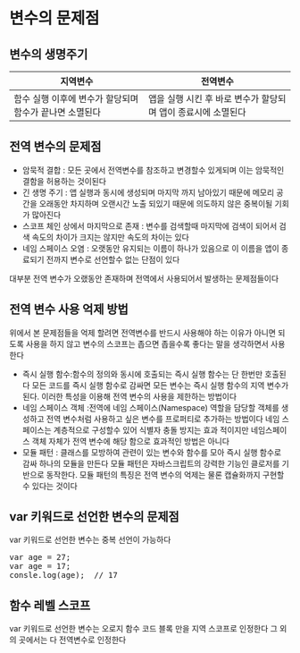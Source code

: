 # 변수의 문제점

## 변수의 생명주기
|지역변수|전역변수|
|--------|-------|
|함수 실행 이후에 변수가 할당되며 함수가 끝나면 소멸된다|앱을 실행 시킨 후 바로 변수가 할당되며 앱이 종료시에 소멸된다

## 전역 변수의 문제점

<ul>
<li>암묵적 결합 : 모든 곳에서 전역변수를 참조하고 변경할수 있게되며 이는 암묵적인 결함을 허용하는 것이된다
<li>긴 생명 주기 : 앱 실행과 동시에 생성되며 마지막 까지 남아있기 때문에 메모리 공간을 오래동안 차지하며 오랜시간 노출 되있기 때문에 의도하지 않은 중복이될 기회가 많아진다
<li>스코프 체인 상에서 마지막으로 존재 : 변수를 검색할때 마지막에 검색이 되어서 검색 속도의 차이가 크지는 않지만 속도의 차이는 있다
<li>네임 스페이스 오염 : 오랫동안 유지되는 이름이 하나가 있음으로 이 이름을 앱이 종료되기 전까지 변수로 선언할수 없는 단점이 있다
</ul>
대부분 전역 변수가 오랬동안 존재하며 전역에서 사용되어서 발생하는 문제점들이다  

## 전역 변수 사용 억제 방법
위에서 본 문제점들을 억제 할려면 전역변수를 반드시 사용해야 하는 이유가 아니면 되도록 사용을 하지 않고 변수의 스코프는 좁으면 좁을수록 좋다는 말을 생각하면서 사용한다

<ul>
<li>즉시 실행 함수:함수의 정의와 동시에 호출되는 즉시 실행 함수는 단 한번만 호출된다 모든 코드를 즉시 실행 함수로 감싸면 모든 변수는 즉시 실행 함수의 지역 변수가 된다. 이러한 특성을 이용해 전역 변수의 사용을 제한하는 방법이다
<li>네임 스페이스 객체 :전역에 네임 스페이스(Namespace) 역할을 담당할 객체를 생성하고 전역 변수처럼 사용하고 싶은 변수를 프로퍼티로 추가하는 방법이다 네임 스페이스는 계층적으로 구성할수 있어 식별자 충돌 방지는 효과 적이지만 네임스페이스 객체 자체가 전역 변수에 해당 함으로 효과적인 방법은 아니다
<li>모듈 패턴 : 클래스를 모방하여 관련이 있는 변수와 함수를 모아 즉시 실행 함수로 감싸 하나의 모듈을 만든다 모듈 패턴은 자바스크립트의 강력한 기능인 클로저를 기반으로 동작한다. 모듈 패턴의 특징은 전역 변수의 억제는 물론 캡슐화까지 구현할 수 있다는 것이다
</ul>  

## var 키워드로 선언한 변수의 문제점
var 키워드로 선언한 변수는 중복 선언이 가능하다
<pre>
var age = 27;
var age = 17;
consle.log(age);  // 17
</pre>

## 함수 레벨 스코프
var 키워드로 선언한 변수는 오로지 함수 코드 블록 만을 지역 스코프로 인정한다 그 외의 곳에서는 다 전역변수로 인정한다

